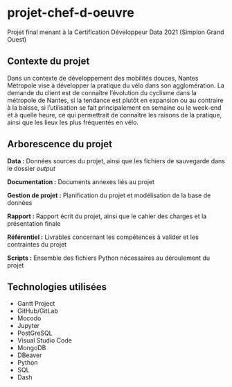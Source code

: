 # projet-chef-d-oeuvre

Projet final menant à la Certification Développeur Data 2021 (Simplon Grand Ouest)

## Contexte du projet

Dans un contexte de développement des mobilités douces, Nantes Métropole vise à développer la pratique du vélo dans son agglomération. La demande du client est de connaître l’évolution du cyclisme dans la métropole de Nantes, si la tendance est plutôt en expansion ou au contraire à la baisse, si l’utilisation se fait principalement en semaine ou le week-end et à quelle heure, ce qui permettrait de connaître les raisons de la pratique, ainsi que les lieux les plus fréquentés en vélo.

## Arborescence du projet

__Data :__ Données sources du projet, ainsi que les fichiers de sauvegarde dans le dossier _output_

__Documentation :__ Documents annexes liés au projet

__Gestion de projet :__ Planification du projet et modélisation de la base de données

__Rapport :__ Rapport écrit du projet, ainsi que le cahier des charges et la présentation finale

__Référentiel :__ Livrables concernant les compétences à valider et les contraintes du projet

__Scripts :__ Ensemble des fichiers Python nécessaires au déroulement du projet

## Technologies utilisées

- Gantt Project
- GitHub/GitLab
- Mocodo
- Jupyter
- PostGreSQL
- Visual Studio Code
- MongoDB
- DBeaver
- Python
- SQL
- Dash